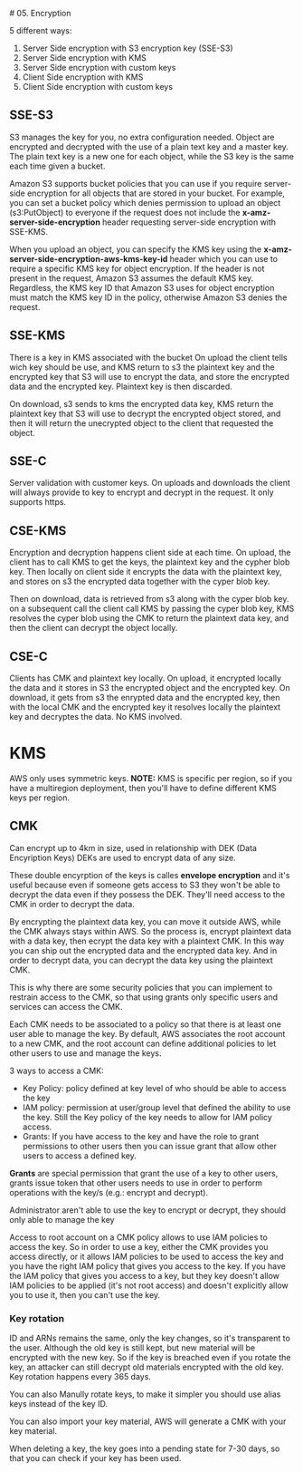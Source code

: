 # 05. Encryption

5 different ways:
1. Server Side encryption with S3 encryption key (SSE-S3)
2. Server Side encryption with KMS
3. Server Side encryption with custom keys
4. Client Side encryption with KMS
5. Client Side encryption with custom keys

## SSE-S3

S3 manages the key for you, no extra configuration needed.
Object are encrypted and decrypted with the use of a plain text key and a master key. The plain text key is a new one for each object,
while the S3 key is the same each time given a bucket.

Amazon S3 supports bucket policies that you can use if you require server-side encryption for all objects that are stored in your bucket. For example, you can set a bucket policy which denies permission to upload an object (s3:PutObject) to everyone if the request does not include the **x-amz-server-side-encryption** header requesting server-side encryption with SSE-KMS. 

When you upload an object, you can specify the KMS key using the **x-amz-server-side-encryption-aws-kms-key-id** header which you can use to require a specific KMS key for object encryption. If the header is not present in the request, Amazon S3 assumes the default KMS key. Regardless, the KMS key ID that Amazon S3 uses for object encryption must match the KMS key ID in the policy, otherwise Amazon S3 denies the request.

## SSE-KMS

There is a key in KMS associated with the bucket
On upload the client tells wich key should be use, and KMS return to s3 the plaintext key and the encrypted key
that S3 will use to encrypt the data, and store the encrypted data and the encrypted key. Plaintext key is then discarded.

On download, s3 sends to kms the encrypted data key, KMS return the plaintext key that S3 will use to decrypt the encrypted object stored, and then
it will return the unecrypted object to the client that requested the object.   

## SSE-C
Server validation with customer keys.
On uploads and downloads the client will always provide to key to encrypt and decrypt in the request. It only supports https.

## CSE-KMS
Encryption and decryption happens client side at each time.
On upload, the client has to call KMS to get the keys, the plaintext key and the cypher blob key. Then locally on client side it encrypts the data with the plaintext key, and stores on s3 the encrypted data together with the cyper blob key.

Then on download, data is retrieved from s3 along with the cyper blob key. on a subsequent call the client call KMS by passing the cyper blob key, KMS resolves the cyper blob using the CMK to return the plaintext data key, and then the client can decrypt the object locally.

## CSE-C
Clients has CMK and plaintext key locally.
On upload, it encrypted locally the data and it stores in S3 the encrypted object and the encrypted key.
On download, it gets from s3 the enrypted data and the encrypted key, then with the local CMK and the encrypted key it resolves locally the plaintext key
and decryptes the data.
No KMS involved.

# KMS

AWS only uses symmetric keys.
**NOTE:** KMS is specific per region, so if you have a multiregion deployment, then you'll have to define different KMS keys per region.

## CMK
Can encrypt up to 4km in size, used in relationship with DEK (Data Encyription Keys)
DEKs are used to encrypt data of any size.

These double encyrption of the keys is calles **envelope encryption** and it's useful because even if someone gets access to S3 they won't be able to decrypt the data even if they possess the DEK. They'll need access to the CMK in order to decrypt the data.

By encrypting the plaintext data key, you can move it outside AWS, while the CMK always stays within AWS.
So the process is, encrypt plaintext data with a data key, then ecrypt the data key with a plaintext CMK.
In this way you can ship out the encrypted data and the encrypted data key. And in order to decrypt data, you can decrypt the data key using the plaintext CMK.

This is why there are some security policies that you can implement to restrain access to the CMK, so that using grants only specific users and services can access the CMK.

Each CMK needs to be associated to a policy so that there is at least one user able to manage the key. By default, AWS associates the root account to a new CMK, and the root account can define additional policies to let other users to use and manage the keys.

3 ways to access a CMK:
* Key Policy: policy defined at key level of who should be able to access the key
* IAM policy: permission at user/group level that defined the ability to use the key. Still the Key policy of the key needs to allow for IAM policy access.
* Grants: If you have access to the key and have the role to grant permissions to other users then you can issue grant that allow other users to access a defined key.

**Grants** are special permission that grant the use of a key to other users, grants issue token that other users needs to use in order to perform operations with the key/s (e.g.: encrypt and decrypt).

Administrator aren't able to use the key to encrypt or decrypt, they should only able to manage the key

Access to root account on a CMK policy allows to use IAM policies to access the key. So in order to use a key, either the CMK provides you access
directly, or it allows IAM policies to be used to access the key and you have the right IAM policy that gives you access to the key. If you have the IAM policy that gives you access to a key, but they key doesn't allow IAM policies to be applied (it's not root access) and doesn't explicitly allow you to use it, then you can't use the key.

### Key rotation
ID and ARNs remains the same, only the key changes, so it's transparent to the user.
Although the old key is still kept, but new material will be encrypted with the new key. So if the key is breached even if you rotate the key, an attacker can still decrypt old materials encrypted with the old key. Key rotation happens every 365 days.

You can also Manully rotate keys, to make it simpler you should use alias keys instead of the key ID.

You can also import your key material, AWS will generate a CMK with your key material.

When deleting a key, the key goes into a pending state for 7-30 days, so that you can check if your key has been used.